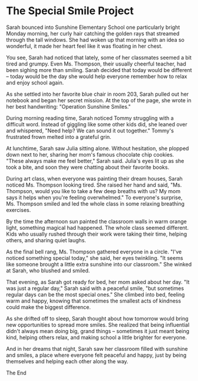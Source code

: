 # The Special Smile Project

Sarah bounced into Sunshine Elementary School one particularly bright Monday morning, her curly hair catching the golden rays that streamed through the tall windows. She had woken up that morning with an idea so wonderful, it made her heart feel like it was floating in her chest.

You see, Sarah had noticed that lately, some of her classmates seemed a bit tired and grumpy. Even Ms. Thompson, their usually cheerful teacher, had been sighing more than smiling. Sarah decided that today would be different – today would be the day she would help everyone remember how to relax and enjoy school again.

As she settled into her favorite blue chair in room 203, Sarah pulled out her notebook and began her secret mission. At the top of the page, she wrote in her best handwriting: "Operation Sunshine Smiles."

During morning reading time, Sarah noticed Tommy struggling with a difficult word. Instead of giggling like some other kids did, she leaned over and whispered, "Need help? We can sound it out together." Tommy's frustrated frown melted into a grateful grin.

At lunchtime, Sarah saw Julia sitting alone. Without hesitation, she plopped down next to her, sharing her mom's famous chocolate chip cookies. "These always make me feel better," Sarah said. Julia's eyes lit up as she took a bite, and soon they were chatting about their favorite books.

During art class, when everyone was painting their dream houses, Sarah noticed Ms. Thompson looking tired. She raised her hand and said, "Ms. Thompson, would you like to take a few deep breaths with us? My mom says it helps when you're feeling overwhelmed." To everyone's surprise, Ms. Thompson smiled and led the whole class in some relaxing breathing exercises.

By the time the afternoon sun painted the classroom walls in warm orange light, something magical had happened. The whole class seemed different. Kids who usually rushed through their work were taking their time, helping others, and sharing quiet laughs.

As the final bell rang, Ms. Thompson gathered everyone in a circle. "I've noticed something special today," she said, her eyes twinkling. "It seems like someone brought a little extra sunshine into our classroom." She winked at Sarah, who blushed and smiled.

That evening, as Sarah got ready for bed, her mom asked about her day. "It was just a regular day," Sarah said with a peaceful smile, "but sometimes regular days can be the most special ones." She climbed into bed, feeling warm and happy, knowing that sometimes the smallest acts of kindness could make the biggest difference.

As she drifted off to sleep, Sarah thought about how tomorrow would bring new opportunities to spread more smiles. She realized that being influential didn't always mean doing big, grand things – sometimes it just meant being kind, helping others relax, and making school a little brighter for everyone.

And in her dreams that night, Sarah saw her classroom filled with sunshine and smiles, a place where everyone felt peaceful and happy, just by being themselves and helping each other along the way.

The End
